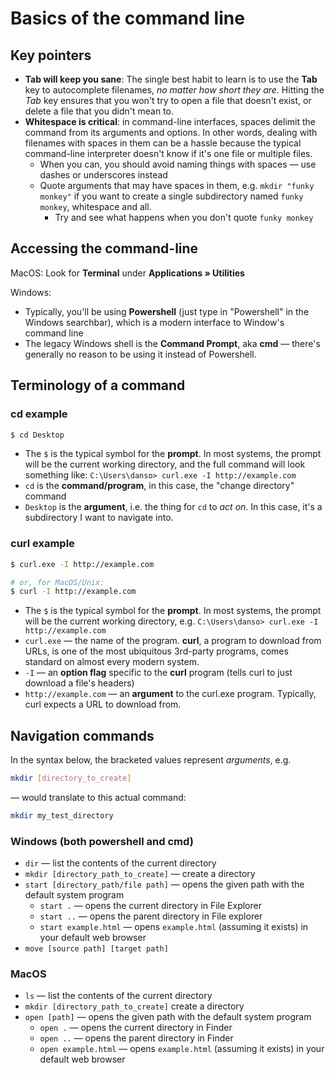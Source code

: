 # Basics of the command line


## Key pointers
- **Tab will keep you sane**: The single best habit to learn is to use the **Tab** key to autocomplete filenames, *no matter how short they are*. Hitting the *Tab* key ensures that you won't try to open a file that doesn't exist, or delete a file that you didn't mean to.
- **Whitespace is critical**: in command-line interfaces, spaces delimit the command from its arguments and options. In other words, dealing with filenames with spaces in them can be a hassle because the typical command-line interpreter doesn't know if it's one file or multiple files. 
    + When you can, you should avoid naming things with spaces — use dashes or underscores instead
    + Quote arguments that may have spaces in them, e.g. `mkdir "funky monkey"` if you want to create a single subdirectory named `funky monkey`, whitespace and all.
        * Try and see what happens when you don't quote `funky monkey`

## Accessing the command-line

MacOS: Look for **Terminal** under **Applications » Utilities**

Windows: 
- Typically, you'll be using **Powershell** (just type in "Powershell" in the Windows searchbar), which is a modern interface to Window's command line
- The legacy Windows shell is the **Command Prompt**, aka **cmd** — there's generally no reason to be using it instead of Powershell.


## Terminology of a command

### cd example

```sh
$ cd Desktop
```

- The `$` is the typical symbol for the **prompt**. In most systems, the prompt will be the current working directory, and the full command will look something like: `C:\Users\danso> curl.exe -I http://example.com`
- `cd` is the **command/program**, in this case, the "change directory" command
- `Desktop` is the **argument**, i.e. the thing for `cd` to *act on*. In this case, it's a subdirectory I want to navigate into. 

### curl example

```sh
$ curl.exe -I http://example.com 

# or, for MacOS/Unix:
$ curl -I http://example.com
```

- The `$` is the typical symbol for the **prompt**. In most systems, the prompt will be the current working directory, e.g. `C:\Users\danso> curl.exe -I http://example.com`
- `curl.exe` — the name of the program. **curl**, a program to download from URLs, is one of the most ubiquitous 3rd-party programs, comes standard on almost every modern system.
- `-I` — an **option flag** specific to the **curl** program (tells curl to just download a file's headers)
- `http://example.com` — an **argument** to the curl.exe program. Typically, curl expects a URL to download from.




## Navigation commands

In the syntax below, the bracketed values represent *arguments*, e.g.

```sh
mkdir [directory_to_create]
```

— would translate to this actual command:

```sh
mkdir my_test_directory
```

### Windows (both powershell and cmd)

- `dir` — list the contents of the current directory
- `mkdir [directory_path_to_create]` — create a directory
- `start [directory_path/file path]` — opens the given path with the default system program
    - `start .` — opens the current directory in File Explorer
    - `start ..` — opens the parent directory in File explorer
    - `start example.html` — opens `example.html` (assuming it exists) in your default web browser
- `move [source path] [target path]`


### MacOS

- `ls` — list the contents of the current directory
- `mkdir [directory_path_to_create]` create a directory
- `open [path]` — opens the given path with the default system program
    - `open .` — opens the current directory in Finder
    - `open ..` — opens the parent directory in Finder
    - `open example.html` — opens `example.html` (assuming it exists) in your default web browser



